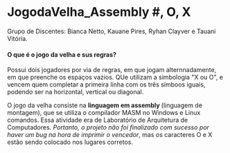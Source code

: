 # JogodaVelha_Assembly #, O, X

Grupo de Discentes: Bianca Netto, Kauane Pires, Ryhan Clayver e Tauani Vitória. 

<h4>O que é o jogo da velha e sus regras? </h4>
<p> Possui dois jogadores por via de regras, em que jogam alternnadamente, em que preenche os espaços vazios. QUe utilizam a simbologia "X ou O", e vencem quem completar a primeira linha com os três símboos iguais, podendo ser na horizontal, vertical ou diagonal. </p>


O jogo da velha consiste na <strong> linguagem em assembly </strong>(linguagem de montagem), que se utiliza o compilador MASM no Windows e Linux comandos.
Essa atividade era de Laboratório de Arquitetura de Computadores. 
 *Portanto, o projeto não foi finalizado com sucesso por haver um bug na hora de imprimir o vencedor*, mas os caracteres O e X estão sendo colocado nos lugares corretos. 
